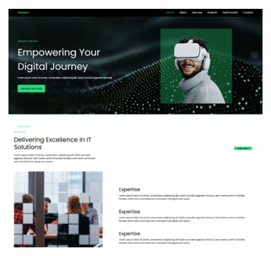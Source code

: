 ![image alt](https://github.com/shahrukhdev-ilm/nexovate-website/blob/d9041255d6fd7e85b9f79f3dd64be06a04627189/Screenshot%202025-08-06%20145550.png)
![image alt](https://github.com/shahrukhdev-ilm/nexovate-website/blob/db4fa009660695b061ce8ed38db7d5cb1ac16285/Screenshot%202025-08-06%20145744.png)
